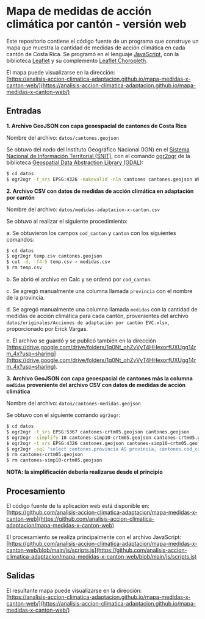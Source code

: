 # Mapa de medidas de acción climática por cantón - versión web
Este repositorio contiene el código fuente de un programa que construye un mapa que muestra la cantidad de medidas de acción climática en cada cantón de Costa Rica. Se programó en el lenguaje [JavaScript](https://en.wikipedia.org/wiki/JavaScript), con la biblioteca [Leaflet](https://leafletjs.com/) y su complemento [Leaflet Choropleth](https://github.com/timwis/leaflet-choropleth).

El mapa puede visualizarse en la dirección:  
[https://analisis-accion-climatica-adaptacion.github.io/mapa-medidas-x-canton-web/](https://analisis-accion-climatica-adaptacion.github.io/mapa-medidas-x-canton-web/)

## Entradas
**1. Archivo GeoJSON con capa geoespacial de cantones de Costa Rica**  

Nombre del archivo: ```datos/cantones.geojson```  

Se obtuvo del nodo del Instituto Geográfico Nacional (IGN) en el [Sistema Nacional de Información Territorial (SNIT)](https://www.snitcr.go.cr/), con el comando [ogr2ogr](https://gdal.org/programs/ogr2ogr.html#ogr2ogr) de la biblioteca [Geospatial Data Abstraction Library (GDAL)](https://gdal.org/):
```sh
$ cd datos
$ ogr2ogr -t_srs EPSG:4326 -makevalid -nln cantones cantones.geojson WFS:"http://geos.snitcr.go.cr/be/IGN_5/wfs" "IGN_5:limitecantonal_5k"
```

**2. Archivo CSV con datos de medidas de acción climática en adaptación por cantón**  

Nombre del archivo: ```datos/medidas-adaptacion-x-canton.csv```  

Se obtuvo al realizar el siguiente procedimiento:  

a. Se obtuvieron los campos ```cod_canton``` y ```canton``` con los siguientes comandos:
```sh
$ cd datos
$ ogr2ogr temp.csv cantones.geojson
$ cut -d, -f4-5 temp.csv > medidas.csv
$ rm temp.csv
```

b. Se abrió el archivo en Calc y se ordenó por ```cod_canton```.

c. Se agregó manualmente una columna llamada ```provincia``` con el nombre de la provincia.

d. Se agregó manualmente una columna llamada ```medidas``` con la cantidad de medidas de acción climática para cada cantón, provenientes del archivo ```datos/originales/Acciones de adaptación por cantón EVC.xlsx```, proporcionado por Erick Vargas.

e. El archivo se guardó y se publicó también en la dirección [https://drive.google.com/drive/folders/1q0Nt_ohZvVyT4HHexorfUXUgg14rm_4x?usp=sharing](https://drive.google.com/drive/folders/1q0Nt_ohZvVyT4HHexorfUXUgg14rm_4x?usp=sharing).

**3. Archivo GeoJSON con capa geoespacial de cantones más la columna ```medidas``` proveniente del archivo CSV con datos de medidas de acción climática**  

Nombre del archivo: ```datos/cantones-medidas.geojson```  

Se obtuvo con el siguiente comando ```ogr2ogr```:
```sh
$ cd datos
$ ogr2ogr -t_srs EPSG:5367 cantones-crtm05.geojson cantones.geojson
$ ogr2ogr -simplify 10 cantones-simp10-crtm05.geojson cantones-crtm05.geojson
$ ogr2ogr -t_srs EPSG:4326 cantones.geojson cantones-simp10-crtm05.geojson
$ ogr2ogr -sql "select cantones.provincia AS provincia, cantones.cod_canton AS cod_canton, cantones.canton AS canton, cast(medidas.medidas as integer) AS medidas from cantones left join 'medidas.csv'.medidas on cantones.cod_canton = medidas.cod_canton" cantones-medidas.geojson cantones.geojson
$ rm cantones-crtm05.geojson
$ rm cantones-simp10-crtm05.geojson
```
**NOTA: la simplificación debería realizarse desde el principio**

## Procesamiento
El código fuente de la aplicación web está disponible en:  
[https://github.com/analisis-accion-climatica-adaptacion/mapa-medidas-x-canton-web](https://github.com/analisis-accion-climatica-adaptacion/mapa-medidas-x-canton-web)

El procesamiento se realiza principalmente con el archivo JavaScript:  
[https://github.com/analisis-accion-climatica-adaptacion/mapa-medidas-x-canton-web/blob/main/js/scripts.js](https://github.com/analisis-accion-climatica-adaptacion/mapa-medidas-x-canton-web/blob/main/js/scripts.js)

## Salidas
El resultante mapa puede visualizarse en la dirección:  
[https://analisis-accion-climatica-adaptacion.github.io/mapa-medidas-x-canton-web/](https://analisis-accion-climatica-adaptacion.github.io/mapa-medidas-x-canton-web/)
